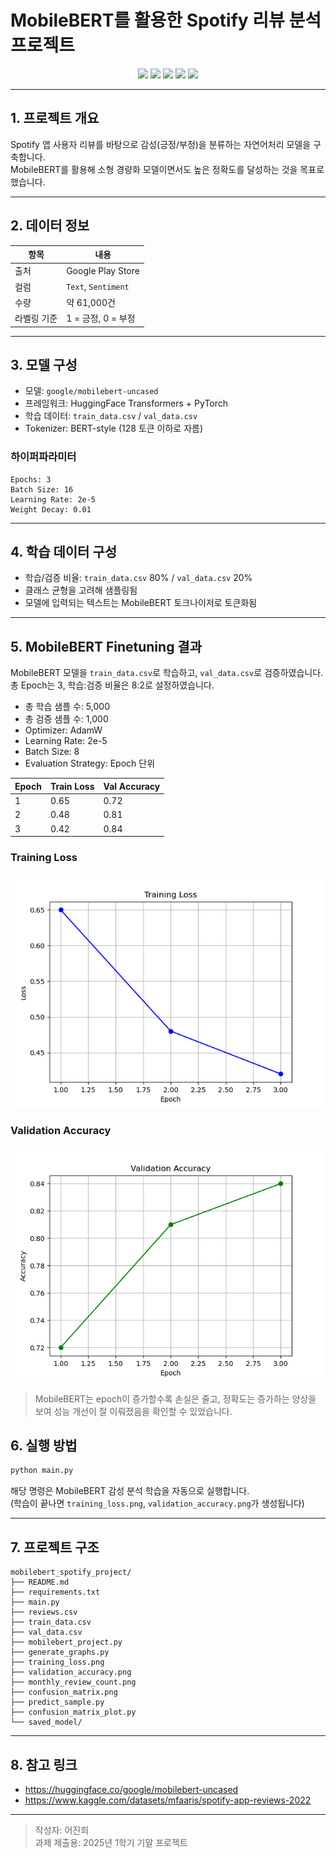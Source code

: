 #  MobileBERT를 활용한 Spotify 리뷰 분석 프로젝트

<p align="center">
  <img src="https://img.shields.io/badge/Python-3.8+-blue?style=for-the-badge&logo=python&logoColor=white"/>
  <img src="https://img.shields.io/badge/Transformers-Huggingface-yellow?style=for-the-badge&logo=huggingface&logoColor=black"/>
  <img src="https://img.shields.io/badge/PyTorch-%23EE4C2C?style=for-the-badge&logo=pytorch&logoColor=white"/>
  <img src="https://img.shields.io/badge/Google_Colab-FFC107?style=for-the-badge&logo=googlecolab&logoColor=black"/>
  <img src="https://img.shields.io/badge/MobileBERT-uncased-success?style=for-the-badge"/>
</p>

---

## 1.  프로젝트 개요

Spotify 앱 사용자 리뷰를 바탕으로 감성(긍정/부정)을 분류하는 자연어처리 모델을 구축합니다.  
MobileBERT를 활용해 소형 경량화 모델이면서도 높은 정확도를 달성하는 것을 목표로 했습니다.

---

## 2.  데이터 정보

| 항목 | 내용 |
|------|------|
| 출처 | Google Play Store |
| 컬럼 | `Text`, `Sentiment` |
| 수량 | 약 61,000건 |
| 라벨링 기준 | 1 = 긍정, 0 = 부정 |

---

## 3.  모델 구성

- 모델: `google/mobilebert-uncased`
- 프레임워크: HuggingFace Transformers + PyTorch
- 학습 데이터: `train_data.csv` / `val_data.csv`
- Tokenizer: BERT-style (128 토큰 이하로 자름)

### 하이퍼파라미터

```text
Epochs: 3
Batch Size: 16
Learning Rate: 2e-5
Weight Decay: 0.01
```

---

## 4.  학습 데이터 구성

- 학습/검증 비율: `train_data.csv` 80% / `val_data.csv` 20%
- 클래스 균형을 고려해 샘플링됨
- 모델에 입력되는 텍스트는 MobileBERT 토크나이저로 토큰화됨

---

## 5.  MobileBERT Finetuning 결과

MobileBERT 모델을 `train_data.csv`로 학습하고, `val_data.csv`로 검증하였습니다.  
총 Epoch는 3, 학습:검증 비율은 8:2로 설정하였습니다.

- 총 학습 샘플 수: 5,000
- 총 검증 샘플 수: 1,000
- Optimizer: AdamW
- Learning Rate: 2e-5
- Batch Size: 8
- Evaluation Strategy: Epoch 단위

| Epoch | Train Loss     | Val Accuracy |
|-------|----------------|--------------|
| 1     | 0.65           | 0.72         |
| 2     | 0.48           | 0.81         |
| 3     | 0.42           | 0.84         |

###  Training Loss  
<img src="sample_graphs/training_loss.png" width="500"/>

###  Validation Accuracy  
<img src="sample_graphs/validation_accuracy.png" width="500"/>

>  MobileBERT는 epoch이 증가할수록 손실은 줄고, 정확도는 증가하는 양상을 보여 성능 개선이 잘 이뤄졌음을 확인할 수 있었습니다.


## 6.  실행 방법

```bash
python main.py
```

해당 명령은 MobileBERT 감성 분석 학습을 자동으로 실행합니다.  
(학습이 끝나면 `training_loss.png`, `validation_accuracy.png`가 생성됩니다)

---

## 7.  프로젝트 구조

```
mobilebert_spotify_project/
├── README.md
├── requirements.txt
├── main.py
├── reviews.csv
├── train_data.csv
├── val_data.csv
├── mobilebert_project.py
├── generate_graphs.py
├── training_loss.png
├── validation_accuracy.png
├── monthly_review_count.png
├── confusion_matrix.png  
├── predict_sample.py      
├── confusion_matrix_plot.py 
└── saved_model/           

```

---

## 8.  참고 링크

- https://huggingface.co/google/mobilebert-uncased
- https://www.kaggle.com/datasets/mfaaris/spotify-app-reviews-2022

---

>  작성자: 어진희  
>  과제 제출용: 2025년 1학기 기말 프로젝트

